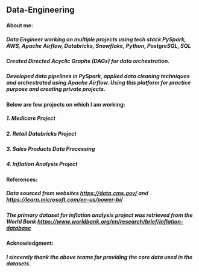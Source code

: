 ## Data-Engineering

#### About me:
##### Data Engineer working on multiple projects using tech stack PySpark, AWS, Apache Airflow, Databricks, Snowflake, Python, PostgreSQL, SQL

##### Created Directed Acyclic Graphs (DAGs) for data orchestration.
##### Developed data pipelines in PySpark, applied data cleaning techniques and orchestrated using Apache Airflow. Using this platform for practice purpose and creating private projects.

#### Below are few projects on which I am working:
##### 1. Medicare Project
##### 2. Retail Databricks Project
##### 3. Sales Products Data Processing
##### 4. Inflation Analysis Project

#### References: 
##### Data sourced from websites https://data.cms.gov/ and https://learn.microsoft.com/en-us/power-bi/
##### The primary dataset for inflation analysis project was retrieved from the World Bank https://www.worldbank.org/en/research/brief/inflation-database

#### Acknowledgment:
##### I sincerely thank the above teams for providing the core data used in the datasets.
